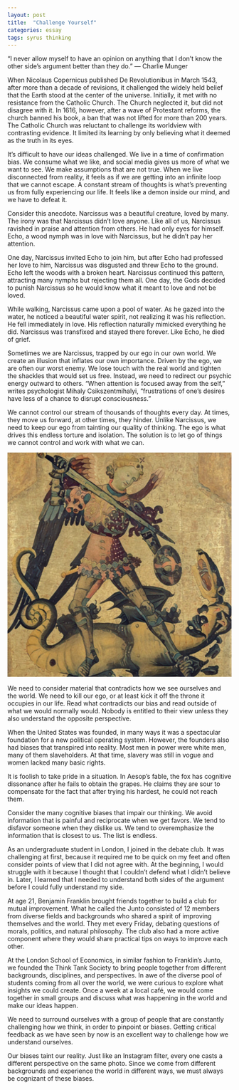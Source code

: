 ```yaml
---
layout: post
title:  "Challenge Yourself"
categories: essay
tags: syrus thinking
---
```


“I never allow myself to have an opinion on 
 anything that I don’t know the other side’s argument better than they do.”
— Charlie Munger

When Nicolaus Copernicus published De Revolutionibus in March 1543, after more than a decade of revisions, it challenged the widely held belief that the Earth stood at the center of the universe. Initially, it met with no resistance from the Catholic Church. The Church neglected it, but did not disagree with it. In 1616, however, after a wave of Protestant reforms, the church banned his book, a ban that was not lifted for more than 200 years. The Catholic Church was reluctant to challenge its worldview with contrasting evidence. It limited its learning by only believing what it deemed as the truth in its eyes.

It’s difficult to have our ideas challenged. We live in a time of confirmation bias. We consume what we like, and social media gives us more of what we want to see. We make assumptions that are not true. When we live disconnected from reality, it feels as if we are getting into an infinite loop that we cannot escape. A constant stream of thoughts is what’s preventing us from fully experiencing our life. It feels like a demon inside our mind, and we have to defeat it.

Consider this anecdote. Narcissus was a beautiful creature, loved by many. The irony was that Narcissus didn’t love anyone. Like all of us, Narcissus ravished in praise and attention from others. He had only eyes for himself. Echo, a wood nymph was in love with Narcissus, but he didn’t pay her attention.

One day, Narcissus invited Echo to join him, but after Echo had professed her love to him, Narcissus was disgusted and threw Echo to the ground. Echo left the woods with a broken heart. Narcissus continued this pattern, attracting many nymphs but rejecting them all. One day, the Gods decided to punish Narcissus so he would know what it meant to love and not be loved.

While walking, Narcissus came upon a pool of water. As he gazed into the water, he noticed a beautiful water spirit, not realizing it was his reflection. He fell immediately in love. His reflection naturally mimicked everything he did. Narcissus was transfixed and stayed there forever. Like Echo, he died of grief.

Sometimes we are Narcissus, trapped by our ego in our own world. We create an illusion that inflates our own importance. Driven by the ego, we are often our worst enemy. We lose touch with the real world and tighten the shackles that would set us free. Instead, we need to redirect our psychic energy outward to others. “When attention is focused away from the self,” writes psychologist Mihaly Csikszentmihalyi, “frustrations of one’s desires have less of a chance to disrupt consciousness.”

We cannot control our stream of thousands of thoughts every day. At times, they move us forward, at other times, they hinder. Unlike Narcissus, we need to keep our ego from tainting our quality of thinking. The ego is what drives this endless torture and isolation. The solution is to let go of things we cannot control and work with what we can.

<img src="/media/challenge-self.jpg" />

We need to consider material that contradicts how we see ourselves and the world. We need to kill our ego, or at least kick it off the throne it occupies in our life. Read what contradicts our bias and read outside of what we would normally would. Nobody is entitled to their view unless they also understand the opposite perspective.

When the United States was founded, in many ways it was a spectacular foundation for a new political operating system. However, the founders also had biases that transpired into reality. Most men in power were white men, many of them slaveholders. At that time, slavery was still in vogue and women lacked many basic rights.

It is foolish to take pride in a situation. In Aesop’s fable, the fox has cognitive dissonance after he fails to obtain the grapes. He claims they are sour to compensate for the fact that after trying his hardest, he could not reach them.

Consider the many cognitive biases that impair our thinking. We avoid information that is painful and reciprocate when we get favors. We tend to disfavor someone when they dislike us. We tend to overemphasize the information that is closest to us. The list is endless.

As an undergraduate student in London, I joined in the debate club. It was challenging at first, because it required me to be quick on my feet and often consider points of view that I did not agree with. At the beginning, I would struggle with it because I thought that I couldn’t defend what I didn’t believe in. Later, I learned that I needed to understand both sides of the argument before I could fully understand my side.

At age 21, Benjamin Franklin brought friends together to build a club for mutual improvement. What he called the Junto consisted of 12 members from diverse fields and backgrounds who shared a spirit of improving themselves and the world. They met every Friday, debating questions of morals, politics, and natural philosophy. The club also had a more active component where they would share practical tips on ways to improve each other.

At the London School of Economics, in similar fashion to Franklin’s Junto, we founded the Think Tank Society to bring people together from different backgrounds, disciplines, and perspectives. In awe of the diverse pool of students coming from all over the world, we were curious to explore what insights we could create. Once a week at a local café, we would come together in small groups and discuss what was happening in the world and make our ideas happen.

We need to surround ourselves with a group of people that are constantly challenging how we think, in order to pinpoint or biases. Getting critical feedback as we have seen by now is an excellent way to challenge how we understand ourselves.

Our biases taint our reality. Just like an Instagram filter, every one casts a different perspective on the same photo. Since we come from different backgrounds and experience the world in different ways, we must always be cognizant of these biases.